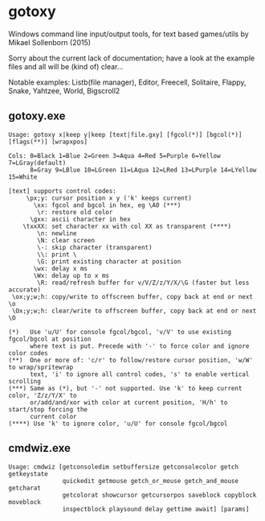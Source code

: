 # gotoxy
Windows command line input/output tools, for text based games/utils by Mikael Sollenborn (2015)

Sorry about the current lack of documentation; have a look at the example files and all will be (kind of) clear...

Notable examples: Listb(file manager), Editor, Freecell, Solitaire, Flappy, Snake, Yahtzee, World, Bigscroll2


gotoxy.exe
----------
```
Usage: gotoxy x|keep y|keep [text|file.gxy] [fgcol(*)] [bgcol(*)] [flags(**)] [wrapxpos]

Cols: 0=Black 1=Blue 2=Green 3=Aqua 4=Red 5=Purple 6=Yellow 7=LGray(default)
      8=Gray 9=LBlue 10=LGreen 11=LAqua 12=LRed 13=LPurple 14=LYellow 15=White

[text] supports control codes:
     \px;y: cursor position x y ('k' keeps current)
       \xx: fgcol and bgcol in hex, eg \A0 (***)
        \r: restore old color
      \gxx: ascii character in hex
    \txxXX: set character xx with col XX as transparent (****)
        \n: newline
        \N: clear screen
        \-: skip character (transparent)
        \\: print \
        \G: print existing character at position
       \wx: delay x ms
       \Wx: delay up to x ms
        \R: read/refresh buffer for v/V/Z/z/Y/X/\G (faster but less accurate)
 \ox;y;w;h: copy/write to offscreen buffer, copy back at end or next \o
 \Ox;y;w;h: clear/write to offscreen buffer, copy back at end or next \O

(*)   Use 'u/U' for console fgcol/bgcol, 'v/V' to use existing fgcol/bgcol at position
      where text is put. Precede with '-' to force color and ignore color codes
(**)  One or more of: 'c/r' to follow/restore cursor position, 'w/W' to wrap/spritewrap
      text, 'i' to ignore all control codes, 's' to enable vertical scrolling
(***) Same as (*), but '-' not supported. Use 'k' to keep current color, 'Z/z/Y/X' to 
      or/add/and/xor with color at current position, 'H/h' to start/stop forcing the 
      current color
(****) Use 'k' to ignore color, 'u/U' for console fgcol/bgcol      
```

cmdwiz.exe
----------
```
Usage: cmdwiz [getconsoledim setbuffersize getconsolecolor getch getkeystate 
               quickedit getmouse getch_or_mouse getch_and_mouse getcharat
               getcolorat showcursor getcursorpos saveblock copyblock moveblock
               inspectblock playsound delay gettime await] [params]
```
